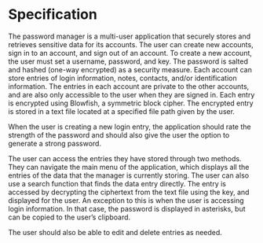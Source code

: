 # Specification

The password manager is a multi-user application that securely stores and retrieves sensitive data for its accounts. The user can create new accounts, sign in to an account, and sign out of an account. To create a new account, the user must set a username, password, and key. The password is salted and hashed (one-way encrypted) as a security measure. Each account can store entries of login information, notes, contacts, and/or identification information. The entries in each account are private to the other accounts, and are also only accessible to the user when they are signed in. Each entry is encrypted using Blowfish, a symmetric block cipher. The encrypted entry is stored in a text file located at a specified file path given by the user. 

When the user is creating a new login entry, the application should rate the strength of the password and should also give the user the option to generate a strong password.

The user can access the entries they have stored through two methods. They can navigate the main menu of the application, which displays all the entries of the data that the manager is currently storing. The user can also use a search function that finds the data entry directly. The entry is accessed by decrypting the ciphertext from the text file using the key, and displayed for the user. An exception to this is when the user is accessing login information. In that case, the password is displayed in asterisks, but can be copied to the user’s clipboard. 

The user should also be able to edit and delete entries as needed. 
